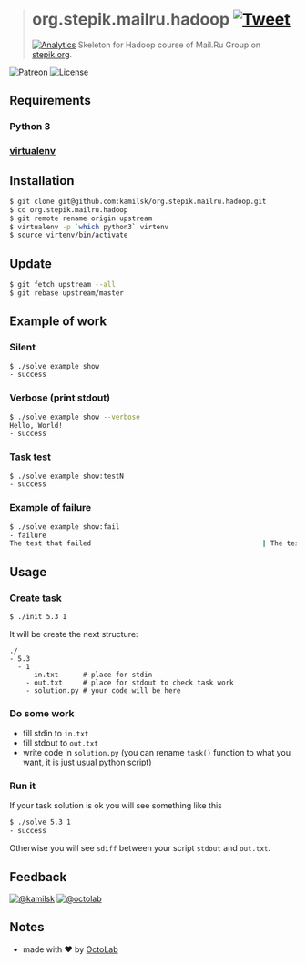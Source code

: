> # org.stepik.mailru.hadoop [![Tweet](https://img.shields.io/twitter/url/http/shields.io.svg?style=social)](https://twitter.com/intent/tweet?text=Skeleton%20for%20Hadoop%20course%20of%20Mail.ru%20on%20stepik.org&url=https://github.com/kamilsk/org.stepik.mailru.hadoop&via=ikamilsk&hashtags=stepik,hadoop,mailru)
> [![Analytics](https://ga-beacon.appspot.com/UA-109817251-23/unsupported/org.stepik.mailru.hadoop/readme?pixel)](https://github.com/kamilsk/org.stepik.mailru.hadoop)
> Skeleton for Hadoop course of Mail.Ru Group on [stepik.org](https://bit.ly/stepik-hadoop).

[![Patreon](https://img.shields.io/badge/patreon-donate-orange.svg)](https://www.patreon.com/octolab)
[![License](https://img.shields.io/badge/license-MIT-blue.svg)](LICENSE)

## Requirements

### Python 3

### [virtualenv](https://virtualenv.pypa.io/en/stable/installation.html)

## Installation

```bash
$ git clone git@github.com:kamilsk/org.stepik.mailru.hadoop.git
$ cd org.stepik.mailru.hadoop
$ git remote rename origin upstream
$ virtualenv -p `which python3` virtenv
$ source virtenv/bin/activate
```

## Update

```bash
$ git fetch upstream --all
$ git rebase upstream/master
```

## Example of work

### Silent

```bash
$ ./solve example show
- success
```

### Verbose (print stdout)

```bash
$ ./solve example show --verbose
Hello, World!
- success
```

### Task test

```bash
$ ./solve example show:testN
- success
```

### Example of failure

```bash
$ ./solve example show:fail
- failure
The test that failed                                          | The test that checked
```

## Usage

### Create task

```bash
$ ./init 5.3 1
```

It will be create the next structure:

```
./
- 5.3
  - 1
    - in.txt      # place for stdin
    - out.txt     # place for stdout to check task work
    - solution.py # your code will be here
```

### Do some work

- fill stdin to `in.txt`
- fill stdout to `out.txt`
- write code in `solution.py` (you can rename `task()` function to what you want, it is just usual python script)

### Run it

If your task solution is ok you will see something like this

```bash
$ ./solve 5.3 1
- success
```

Otherwise you will see `sdiff` between your script `stdout` and `out.txt`.

## Feedback

[![@kamilsk](https://img.shields.io/badge/author-%40kamilsk-blue.svg)](https://twitter.com/ikamilsk)
[![@octolab](https://img.shields.io/badge/sponsor-%40octolab-blue.svg)](https://twitter.com/octolab_inc)

## Notes

- made with ❤️ by [OctoLab](https://www.octolab.org/)

